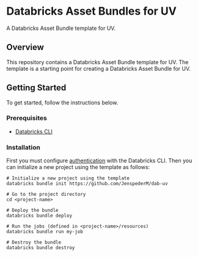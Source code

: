 # Databricks Asset Bundles for UV

A Databricks Asset Bundle template for UV.

## Overview

This repository contains a Databricks Asset Bundle template for UV. The template is a starting point for creating a Databricks Asset Bundle for UV.

## Getting Started

To get started, follow the instructions below.

### Prerequisites

- [Databricks CLI](https://docs.databricks.com/dev-tools/cli/index.html)


### Installation

First you must configure [authentication](https://docs.databricks.com/en/dev-tools/bundles/index.html#authentication) with the Databricks CLI. Then you can initialize a new project using the template as follows:

```
# Initialize a new project using the template
databricks bundle init https://github.com/JenspederM/dab-uv

# Go to the project directory
cd <project-name>

# Deploy the bundle
databricks bundle deploy

# Run the jobs (defined in <project-name>/resources)
databricks bundle run my-job

# Destroy the bundle
databricks bundle destroy
```
